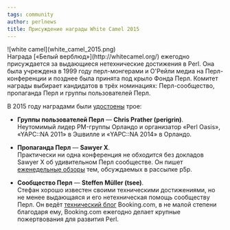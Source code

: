 ```yaml
---
tags: community
author: perlnews
title: Присуждение награды White Camel 2015
---
```


<div class="left" markdown="1">
![white camel](white_camel_2015.png)
</div>
Награда [«Белый верблюд»](http://whitecamel.org/) ежегодно присуждается за
выдающиеся нетехнические достижения в Perl. Она была учреждена в 1999 году
перл-монгерами и О'Рейли медиа на Перл-конференции и позднее была принята под
крыло Фонда Перл. Комитет награды выбирает кандидатов в трёх номинациях:
Перл-сообщество, пропаганда Перл и группы пользователей Перл.

В 2015 году наградами были
[удостоены](http://blogs.perl.org/users/brian_d_foy/2015/12/the-white-camel-awards-2015-edition.html)
трое:

* **Группы пользователей Перл** — __Chris Prather (perigrin)__.<br>
  Неутомимый лидер PM-группы Орландо и организатор «Perl Oasis», «YAPC::NA
  2011» в Эшвилле и «YAPC::NA 2014» в Орландо.

* **Пропаганда Перл** — __Sawyer X__.<br>
  Практически ни одна конференция не обходится без докладов Sawyer X об
  удивительном Перл сообществе. Он пишет [еженедельные
  обзоры](http://blogs.perl.org/users/sawyer_x/p5p-summary/) тем, обсуждаемых в
  рассылке p5p.

* **Сообщество Перл** — __Steffen Müller (tsee)__.<br>
  Стефан хорошо известен своими техническими достижениями, но не менее
  выдающаяся и его нетехническая помощь сообществу Перл. Он ведёт [технический
  блог](http://blog.booking.com/author/steffen-muller.html) Booking.com, в не
  малой степени благодаря ему, Booking.com ежегодно делает крупные
  пожертвования для развития Perl.
